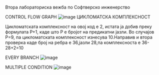 Втора лабораториска вежба по Софтверско инженерство

CONTROL FLOW GRAPH
![image](https://github.com/Kikiii22/SI_2024_lab2_222001/assets/116901976/3b14c595-b4cc-4db8-b5cc-ef933bc3f845)
ЦИКЛОМАТСКА КОМПЛЕКСНОСТ

Цикломатската комплексност на овој код е 2, истата ја добив преку формулата P+1, каде што P е бројот на предикатни јазли. Во случајoв P=9, па цикломатската комплексност изнесува 10.Направив и втора проверка каде број на ребра е 36,јазли 28,па комплексноста е 36-28+2=10

EVERY BRANCH
![image](https://github.com/Kikiii22/SI_2024_lab2_222001/assets/116901976/2dc127e1-5b48-41f0-bf17-bcbc0ebce6e8)

MULTIPLE CONDITION
![image](https://github.com/Kikiii22/SI_2024_lab2_222001/assets/116901976/b4d27b39-528f-49f4-bb89-cf34b72d2ed0)


